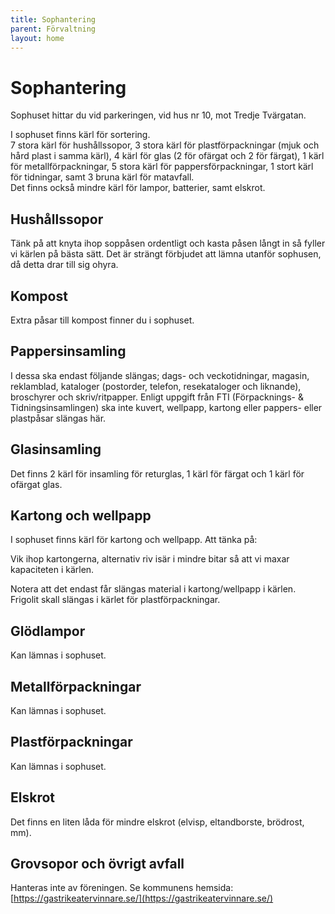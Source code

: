 ```yaml
---
title: Sophantering
parent: Förvaltning
layout: home
---
```


# Sophantering

Sophuset hittar du vid parkeringen, vid hus nr 10, mot Tredje Tvärgatan.

I sophuset finns kärl för sortering.  
7 stora kärl för hushållssopor, 3 stora kärl för plastförpackningar (mjuk och hård plast i samma kärl), 4 kärl för glas (2 för ofärgat och 2 för färgat), 1 kärl för metallförpackningar, 5 stora kärl för pappersförpackningar, 1 stort kärl för tidningar, samt 3 bruna kärl för matavfall.  
Det finns också mindre kärl för lampor, batterier, samt elskrot.  

## Hushållssopor

Tänk på att knyta ihop soppåsen ordentligt och kasta påsen långt in så fyller vi kärlen på bästa sätt. Det är strängt förbjudet att lämna utanför sophusen, då detta drar till sig ohyra.

## Kompost

Extra påsar till kompost finner du i sophuset.

## Pappersinsamling

I dessa ska endast följande slängas; dags- och veckotidningar, magasin, reklamblad, kataloger (postorder, telefon, resekataloger och liknande), broschyrer och skriv/ritpapper. Enligt uppgift från FTI (Förpacknings- & Tidningsinsamlingen) ska inte kuvert, wellpapp, kartong eller pappers- eller plastpåsar slängas här.

## Glasinsamling

Det finns 2 kärl för insamling för returglas, 1 kärl för färgat och 1 kärl för ofärgat glas.

## Kartong och wellpapp

I sophuset finns kärl för kartong och wellpapp. Att tänka på:

Vik ihop kartongerna, alternativ riv isär i mindre bitar så att vi maxar kapaciteten i kärlen.

Notera att det endast får slängas material i kartong/wellpapp i kärlen. Frigolit skall slängas i kärlet för plastförpackningar.

## Glödlampor

Kan lämnas i sophuset.

## Metallförpackningar

Kan lämnas i sophuset.

## Plastförpackningar

Kan lämnas i sophuset.

## Elskrot

Det finns en liten låda för mindre elskrot (elvisp, eltandborste, brödrost, mm).

## Grovsopor och övrigt avfall

Hanteras inte av föreningen. Se kommunens hemsida: [https://gastrikeatervinnare.se/](https://gastrikeatervinnare.se/)